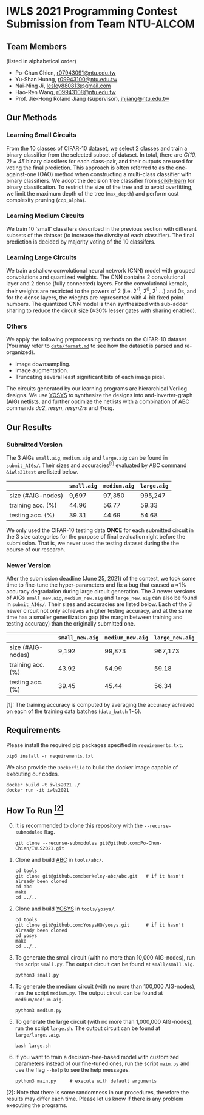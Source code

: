 # IWLS 2021 Programming Contest Submission from Team NTU-ALCOM

## Team Members
(listed in alphabetical order)
- Po-Chun Chien, r07943091@ntu.edu.tw
- Yu-Shan Huang, r09943100@ntu.edu.tw
- Nai-Ning Ji, lesley880813@gmail.com
- Hao-Ren Wang, r09943108@ntu.edu.tw
- Prof. Jie-Hong Roland Jiang (supervisor), jhjiang@ntu.edu.tw

## Our Methods
### Learning Small Circuits
From the 10 classes of CIFAR-10 dataset, we select 2 classes and train a binary classifier from the selected subset of dataset. In total, there are *C(10, 2) = 45* binary classifers for each class-pair, and their outputs are used for voting the final prediction. This approach is often referred to as the one-against-one (OAO) method when constructing a multi-class classifier with binary classifiers. We adopt the decision tree classifier from [scikit-learn](https://scikit-learn.org/stable/modules/generated/sklearn.tree.DecisionTreeClassifier.html) for binary classifcation. To restrict the size of the tree and to avoid overfitting, we limit the maximum depth of the tree (`max_depth`) and perform cost complexity pruning (`ccp_alpha`).

### Learning Medium Circuits
We train 10 'small' classifers described in the previous section with different subsets of the dataset (to increase the divrsity of each classifier). The final prediction is decided by majority voting of the 10 classifers.

### Learning Large Circuits
We train a shallow convolutional neural network (CNN) model with grouped convolutions and quantized weights. The CNN contains 2 convolutional layer and 2 dense (fully connected) layers. For the convolutional kernals, their weights are restricted to the powers of 2 (i.e. 2<sup>-1</sup>, 2<sup>0</sup>, 2<sup>1</sup> ...) and 0s, and for the dense layers, the wieghts are represented with 4-bit fixed point numbers. The quantized CNN model is then synthesized with sub-adder sharing to reduce the circuit size (≈30% lesser gates with sharing enabled).

### Others
We apply the following preprocessing methods on the CIFAR-10 dataset (You may refer to [`data/format.md`](https://github.com/Po-Chun-Chien/IWLS2021/blob/submit/data/format.md) to see how the dataset is parsed and re-organized).
- Image downsampling.
- Image augmentation.
- Truncating several least significant bits of each image pixel.

The circuits generated by our learning programs are hierarchical Verilog designs. We use [YOSYS](https://github.com/YosysHQ/yosys) to synthesize the designs into and-inverter-graph (AIG) netlists, and further optimize the netlists with a combination of [ABC](https://github.com/berkeley-abc/abc) commands _dc2_, _resyn_, _resyn2rs_ and _ifraig_.

## Our Results
### Submitted Version
The 3 AIGs `small.aig`, `medium.aig` and `large.aig` can be found in `submit_AIGs/`. Their sizes and accuracies[<sup>[1]</sup>](#fn1) evaluated by ABC command `&iwls21test` are listed below.

|                   | `small.aig` | `medium.aig`| `large.aig` |
|-------------------|-------------|-------------|-------------|
| size (#AIG-nodes) |       9,697 |      97,350 |     995,247 |
| training acc. (%) |       44.96 |       56.77 |       59.33 |
|  testing acc. (%) |       39.31 |       44.69 |       54.68 |

We only used the CIFAR-10 testing data **ONCE** for each submitted circuit in the 3 size categories for the purpose of final evaluation right before the submission. That is, we never used the testing dataset during the the course of our research.

### Newer Version
After the submission deadline (June 25, 2021) of the contest, we took some time to fine-tune the hyper-parameters and fix a bug that caused a ≈1% accuracy degradation during large circuit generation. The 3 newer versions of AIGs `small_new.aig`, `medium_new.aig` and `large_new.aig` can also be found in `submit_AIGs/`. Their sizes and accuracies are listed below. Each of the 3 newer circuit not only achieves a higher testing accuracy, and at the same time has a smaller generilization gap (the margin between training and testing accuracy) than the originally submitted one.

|                   | `small_new.aig` | `medium_new.aig`| `large_new.aig` |
|-------------------|-----------------|-----------------|-----------------|
| size (#AIG-nodes) |           9,192 |          99,873 |         967,173 |
| training acc. (%) |           43.92 |           54.99 |           59.18 |
|  testing acc. (%) |           39.45 |           45.44 |           56.34 |


<a class="anchor" id="fn1">[1]</a>: The training accuracy is computed by averaging the accuracy achieved on each of the training data batches (`data_batch` 1~5).

## Requirements
Please install the required pip packages specified in `requirements.txt`.
```
pip3 install -r requirements.txt
```
We also provide the `Dockerfile` to build the docker image capable of executing our codes.
```
docker build -t iwls2021 ./
docker run -it iwls2021
```

## How To Run [<sup>[2]</sup>](#fn2)
0. It is recommended to clone this repository with the `--recurse-submodules` flag. 
    ```
    git clone --recurse-submodules git@github.com:Po-Chun-Chien/IWLS2021.git
    ```

1. Clone and build [ABC](https://github.com/berkeley-abc/abc) in `tools/abc/`.
    ```
    cd tools
    git clone git@github.com:berkeley-abc/abc.git   # if it hasn't already been cloned
    cd abc
    make
    cd ../..
    ```

2. Clone and build [YOSYS](https://github.com/YosysHQ/yosys) in `tools/yosys/`.
    ```
    cd tools
    git clone git@github.com:YosysHQ/yosys.git      # if it hasn't already been cloned
    cd yosys
    make
    cd ../..
    ```

3. To generate the small circuit (with no more than 10,000 AIG-nodes), run the script `small.py`. The output circuit can be found at `small/small.aig`.
    ```
    python3 small.py
    ```

4. To generate the medium circuit (with no more than 100,000 AIG-nodes), run the script `medium.py`. The output circuit can be found at `medium/medium.aig`.
    ```
    python3 medium.py
    ```

5. To generate the large circuit (with no more than 1,000,000 AIG-nodes), run the script `large.sh`. The output circuit can be found at `large/large..aig`.
    ```
    bash large.sh
    ```

6. If you want to train a decision-tree-based model with customized parameters instead of our fine-tuned ones, run the script `main.py` and use the flag `--help` to see the help messages.
    ```
    python3 main.py     # execute with default arguments
    ```

<a class="anchor" id="fn2">[2]</a>: Note that there is some randomness in our procedures, therefore the results may differ each time. Please let us know if there is any problem executing the programs.
